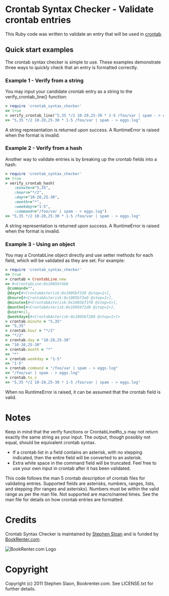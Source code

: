 # Crontab Syntax Checker - Validate crontab entries

This Ruby code was written to validate an entry that will be used in [crontab](http://www.manpagez.com/man/5/crontab/ "man 5 crontab").

## Quick start examples

The crontab syntax checker is simple to use. These examples demonstrate three ways to quickly check that an entry is formatted correctly.

### Example 1 - Verify from a string

You may input your candidate crontab entry as a string to the verify_crontab_line() function:

```ruby
> require 'crontab_syntax_checker'
=> true 
> verify_crontab_line("5,35 */2 10-20,25-30 * 1-5 /foo/var | spam - > eggs.log")
=> "5,35 */2 10-20,25-30 * 1-5 /foo/var | spam - > eggs.log"
```

A string representation is returned upon success.  A RuntimeError is raised when the format is invalid.

### Example 2 - Verify from a hash

Another way to validate entries is by breaking up the crontab fields into a hash:

```ruby
> require 'crontab_syntax_checker'
=> true 
> verify_crontab_hash(
    :minute=>"5,35",
    :hour=>"*/2",
    :day=>"10-20,25-30",
    :month=>"*",
    :weekday=>"1-5",
    :command=>"/foo/var | spam - > eggs.log")
=> "5,35 */2 10-20,25-30 * 1-5 /foo/var | spam - > eggs.log"
```

A string representation is returned upon success.  A RuntimeError is raised when the format is invalid.

### Example 3 - Using an object

You may a CrontabLine object directly and use setter methods for each field, which will be validated as they are set.  For example:

```ruby
> require 'crontab_syntax_checker'
=> true
> crontab = CrontabLine.new
=> #<CrontabLine:0x1005bf4b8
 @command="",
 @day=[#<CrontabAsterisk:0x1005bf328 @step=1>],
 @hour=[#<CrontabAsterisk:0x1005bf3a0 @step=1>],
 @minute=[#<CrontabAsterisk:0x1005bf3f0 @step=1>],
 @month=[#<CrontabAsterisk:0x1005bf2d8 @step=1>],
 @user=nil,
 @weekday=[#<CrontabAsterisk:0x1005bf288 @step=1>]>
> crontab.minute = "5,35"
=> "5,35"
> crontab.hour = "*/2"
=> "*/2"
> crontab.day = "10-20,25-30"
=> "10-20,25-30"
> crontab.month = "*"
=> "*"
> crontab.weekday = "1-5"
=> "1-5"
> crontab.command = "/foo/var | spam - > eggs.log"
=> "/foo/var | spam - > eggs.log"
> crontab.to_s
=> "5,35 */2 10-20,25-30 * 1-5 /foo/var | spam - > eggs.log"
```

When no RuntimeError is raised, it can be assumed that the crontab field is valid.

# Notes

Keep in mind that the verify functions or CrontabLine#to_s may not return exactly the same string as your input.  The output, though possibly not equal, should be equivalent crontab syntax.
* If a crontab list in a field contains an asterisk, with no stepping indicated, then the entire field will be converted to an asterisk.
* Extra white space in the command field will be truncated.
Feel free to use your own input in crontab after it has been validated.

This code follows the  man 5 crontab description of crontab files for validating entries.  Supported fields are asterisks, numbers, ranges, lists, and stepping (for ranges and asterisks).  Numbers must be within the valid range as per the man file.  Not supported are macro/named times.  See the man file for details on how crontab entries are formatted.

# Credits

Crontab Syntax Checker is maintained by [Stephen Sloan](https://github.com/SteveSJ76) and is funded by [BookRenter.com](http://www.bookrenter.com "BookRenter.com").

![BookRenter.com Logo](http://assets0.bookrenter.com/images/header/bookrenter_logo.gif "BookRenter.com")


# Copyright

Copyright (c) 2011 Stephen Slaon, Bookrenter.com. See LICENSE.txt for further details.